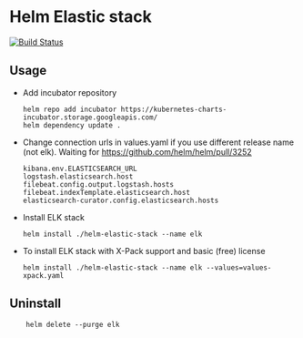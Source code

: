 # Helm Elastic stack
[![Build Status](https://api.travis-ci.org/skarj/helm-elastic-stack.svg?branch=master)](https://travis-ci.org/skarj/helm-elastic-stack)

## Usage
  * Add incubator repository

        helm repo add incubator https://kubernetes-charts-incubator.storage.googleapis.com/
        helm dependency update .

  * Change connection urls in values.yaml if you use different release name (not elk). Waiting for https://github.com/helm/helm/pull/3252

        kibana.env.ELASTICSEARCH_URL
        logstash.elasticsearch.host
        filebeat.config.output.logstash.hosts
        filebeat.indexTemplate.elasticsearch.host
        elasticsearch-curator.config.elasticsearch.hosts

  * Install ELK stack

        helm install ./helm-elastic-stack --name elk

  * To install ELK stack with X-Pack support and basic (free) license

        helm install ./helm-elastic-stack --name elk --values=values-xpack.yaml

## Uninstall

        helm delete --purge elk
